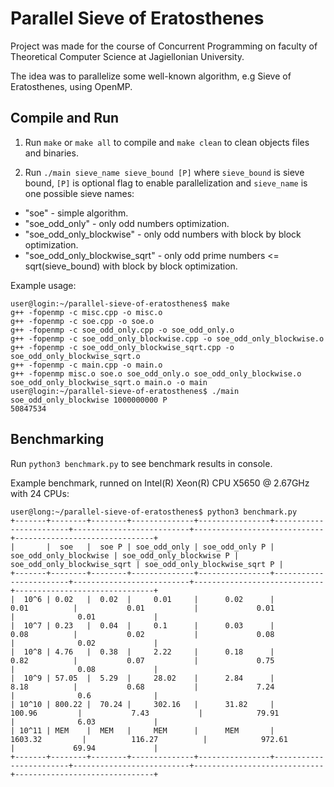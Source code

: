 # Parallel Sieve of Eratosthenes

Project was made for the course of Concurrent Programming on faculty of Theoretical Computer Science at Jagiellonian University.

The idea was to parallelize some well-known algorithm, e.g Sieve of Eratosthenes, using OpenMP.

## Compile and Run

1. Run `make` or `make all` to compile and `make clean` to clean objects files and binaries.

2. Run `./main sieve_name sieve_bound [P]` where `sieve_bound` is sieve bound, `[P]` is optional flag to enable parallelization and `sieve_name` is one possible sieve names: 
- "soe" - simple algorithm.
- "soe_odd_only" - only odd numbers optimization.
- "soe_odd_only_blockwise" - only odd numbers with block by block optimization.
- "soe_odd_only_blockwise_sqrt" - only odd prime numbers <= sqrt(sieve_bound) with block by block optimization. 

Example usage: 
```console
user@login:~/parallel-sieve-of-eratosthenes$ make
g++ -fopenmp -c misc.cpp -o misc.o
g++ -fopenmp -c soe.cpp -o soe.o
g++ -fopenmp -c soe_odd_only.cpp -o soe_odd_only.o
g++ -fopenmp -c soe_odd_only_blockwise.cpp -o soe_odd_only_blockwise.o
g++ -fopenmp -c soe_odd_only_blockwise_sqrt.cpp -o soe_odd_only_blockwise_sqrt.o
g++ -fopenmp -c main.cpp -o main.o
g++ -fopenmp misc.o soe.o soe_odd_only.o soe_odd_only_blockwise.o soe_odd_only_blockwise_sqrt.o main.o -o main
user@login:~/parallel-sieve-of-eratosthenes$ ./main soe_odd_only_blockwise 1000000000 P
50847534
```

## Benchmarking

Run `python3 benchmark.py` to see benchmark results in console.

Example benchmark, runned on Intel(R) Xeon(R) CPU X5650 @ 2.67GHz with 24 CPUs:
```console
user@long:~/parallel-sieve-of-eratosthenes$ python3 benchmark.py 
+-------+--------+--------+--------------+----------------+------------------------+--------------------------+-----------------------------+-------------------------------+
|       |  soe   |  soe P | soe_odd_only | soe_odd_only P | soe_odd_only_blockwise | soe_odd_only_blockwise P | soe_odd_only_blockwise_sqrt | soe_odd_only_blockwise_sqrt P |
+-------+--------+--------+--------------+----------------+------------------------+--------------------------+-----------------------------+-------------------------------+
|  10^6 | 0.02   |  0.02  |     0.01     |      0.02      |          0.01          |           0.01           |             0.01            |              0.01             |
|  10^7 | 0.23   |  0.04  |     0.1      |      0.03      |          0.08          |           0.02           |             0.08            |              0.02             |
|  10^8 | 4.76   |  0.38  |     2.22     |      0.18      |          0.82          |           0.07           |             0.75            |              0.08             |
|  10^9 | 57.05  |  5.29  |     28.02    |      2.84      |          8.18          |           0.68           |             7.24            |              0.6              |
| 10^10 | 800.22 |  70.24 |     302.16   |      31.82     |         100.96         |           7.43           |            79.91            |              6.03             |
| 10^11 | MEM    |  MEM   |     MEM      |      MEM       |        1603.32         |          116.27          |            972.61           |             69.94             |
+-------+--------+--------+--------------+----------------+------------------------+--------------------------+-----------------------------+-------------------------------+
```
